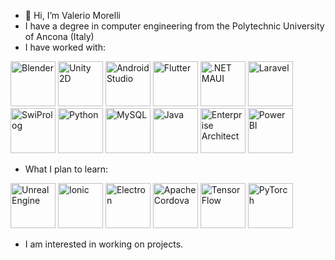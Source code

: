 - 👋 Hi, I’m Valerio Morelli
- I have a degree in computer engineering from the Polytechnic University of Ancona (Italy)
- I have worked with:

<img src="https://upload.wikimedia.org/wikipedia/commons/thumb/0/0c/Blender_logo_no_text.svg/768px-Blender_logo_no_text.svg.png" height="72rem" title="Blender"> <img src="https://user-images.githubusercontent.com/61319844/156958898-1f821b0d-21a8-444c-bc01-3cc3f49a44e8.png" height="72rem" title="Unity 2D"> <img src="https://static-00.iconduck.com/assets.00/android-studio-icon-486x512-zp9um7zl.png" height="72rem" title="Android Studio"> <img src="https://web-strapi.mrmilu.com/uploads/flutter_logo_470e9f7491.png" height="72rem" title="Flutter"> <img src="https://miro.medium.com/v2/resize:fit:400/1*r9PHaS8b0YCrOnMu9tZz9g.png" height="72rem" title=".NET MAUI"> <img src="https://static-00.iconduck.com/assets.00/laravel-icon-497x512-uwybstke.png" height="72rem" title="Laravel"> <img src="https://cdn.icon-icons.com/icons2/2107/PNG/512/file_type_prolog_icon_130230.png" height="72rem" title="SwiProlog"> <img src="https://static-00.iconduck.com/assets.00/python-icon-512x512-48og66bp.png" height="72rem" title="Python"> <img src="https://cdn-icons-png.flaticon.com/512/5968/5968313.png" height="72rem" title="MySQL"> <img src="https://cdn-icons-png.flaticon.com/512/5968/5968282.png" height="72rem" title="Java"> <img src="https://github.com/MrPio/MrPio/assets/22773005/4ff5946f-e536-4d7e-9c1c-a7c660b0cb27" height="72rem" title="Enterprise Architect"> <img src="https://static-00.iconduck.com/assets.00/power-bi-icon-1536x2048-0xah5g2o.png" height="72rem" title="Power BI">
- What I plan to learn:

<img src="https://github.com/MrPio/MrPio/assets/22773005/80a3cff3-dcca-4a5e-977b-b8d47b63ecd5" height="72rem" title="Unreal Engine"> <img src="https://www.svgrepo.com/show/353912/ionic-icon.svg" height="72rem" title="Ionic"> <img src="https://upload.wikimedia.org/wikipedia/commons/thumb/9/91/Electron_Software_Framework_Logo.svg/2048px-Electron_Software_Framework_Logo.svg.png" height="72rem" title="Electron"> <img src="https://www.geekandjob.com/uploads/wiki/5fd2279663a119d26b5924521938d9eb.png" height="72rem" title="Apache Cordova"> <img src="https://upload.wikimedia.org/wikipedia/commons/thumb/2/2d/Tensorflow_logo.svg/1915px-Tensorflow_logo.svg.png" height="72rem" title="TensorFlow"> <img src="https://upload.wikimedia.org/wikipedia/commons/thumb/1/10/PyTorch_logo_icon.svg/640px-PyTorch_logo_icon.svg.png" height="72rem" title="PyTorch">

- I am interested in working on projects.
<!---
MrPio/MrPio is a ✨ special ✨ repository because its `README.md` (this file) appears on your GitHub profile.
You can click the Preview link to take a look at your changes.
--->
